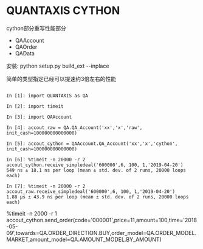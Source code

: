 # QUANTAXIS CYTHON


cython部分重写性能部分


- QAAccount
- QAOrder
- QAData


安装: python setup.py build_ext --inplace


简单的类型指定已经可以提速约3倍左右的性能
```

In [1]: import QUANTAXIS as QA

In [2]: import timeit

In [3]: import QAAccount

In [4]: accout_raw = QA.QA_Account('xx','x','raw', init_cash=100000000000000)

In [5]: accout_cython = QAAccount.QA_Account('xx','x','cython', init_cash=100000000000000)

In [6]: %timeit -n 20000 -r 2 accout_cython.receive_simpledeal('600000',6, 100, 1,'2019-04-20')
549 ns ± 18.1 ns per loop (mean ± std. dev. of 2 runs, 20000 loops each)

In [7]: %timeit -n 20000 -r 2 accout_raw.receive_simpledeal('600000',6, 100, 1,'2019-04-20')
1.88 µs ± 43.9 ns per loop (mean ± std. dev. of 2 runs, 20000 loops each)
```

 %timeit -n 2000 -r 1 accout_cython.send_order(code='000001',price=11,amount=100,time='2018-05-09',towards=QA.ORDER_DIRECTION.BUY,order_model=QA.ORDER_MODEL.MARKET,amount_model=QA.AMOUNT_MODEL.BY_AMOUNT)